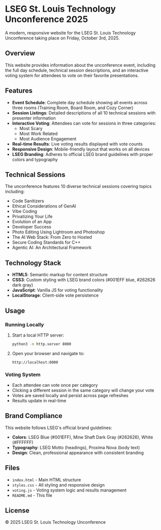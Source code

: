 # LSEG St. Louis Technology Unconference 2025

A modern, responsive website for the LSEG St. Louis Technology Unconference taking place on Friday, October 3rd, 2025.

## Overview

This website provides information about the unconference event, including the full day schedule, technical session descriptions, and an interactive voting system for attendees to vote on their favorite presentations.

## Features

- **Event Schedule**: Complete day schedule showing all events across three rooms (Training Room, Board Room, and Cozy Corner)
- **Session Listings**: Detailed descriptions of all 10 technical sessions with presenter information
- **Interactive Voting**: Attendees can vote for sessions in three categories:
  - Most Scary
  - Most Work Related
  - Most Audience Engagement
- **Real-time Results**: Live voting results displayed with vote counts
- **Responsive Design**: Mobile-friendly layout that works on all devices
- **LSEG Branding**: Adheres to official LSEG brand guidelines with proper colors and typography

## Technical Sessions

The unconference features 10 diverse technical sessions covering topics including:
- Code Sanitizers
- Ethical Considerations of GenAI
- Vibe Coding
- Privatizing Your Life
- Evolution of an App
- Developer Success
- Photo Editing Using Lightroom and Photoshop
- The AI Web Stack: From Zero to Hosted
- Secure Coding Standards for C++
- Agentic AI: An Architectural Framework

## Technology Stack

- **HTML5**: Semantic markup for content structure
- **CSS3**: Custom styling with LSEG brand colors (#001EFF blue, #262626 dark gray)
- **JavaScript**: Vanilla JS for voting functionality
- **LocalStorage**: Client-side vote persistence

## Usage

### Running Locally

1. Start a local HTTP server:
   ```bash
   python3 -m http.server 8000
   ```

2. Open your browser and navigate to:
   ```
   http://localhost:8000
   ```

### Voting System

- Each attendee can vote once per category
- Clicking a different session in the same category will change your vote
- Votes are saved locally and persist across page refreshes
- Results update in real-time

## Brand Compliance

This website follows LSEG's official brand guidelines:
- **Colors**: LSEG Blue (#001EFF), Mine Shaft Dark Gray (#262626), White (#FFFFFF)
- **Typography**: LSEG Motto (headings), Proxima Nova (body text)
- **Design**: Clean, professional appearance with consistent branding

## Files

- `index.html` - Main HTML structure
- `styles.css` - All styling and responsive design
- `voting.js` - Voting system logic and results management
- `README.md` - This file

## License

© 2025 LSEG St. Louis Technology Unconference
